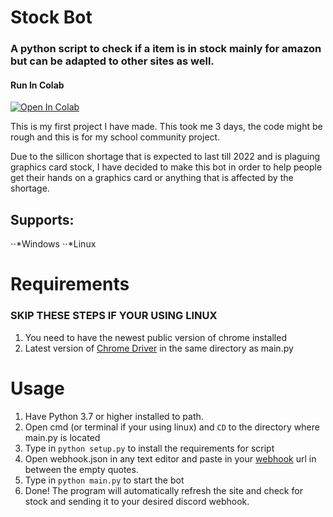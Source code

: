 # Stock Bot

### A python script to check if a item is in stock mainly for amazon but can be adapted to other sites as well.

#### Run In Colab
[![Open In Colab](https://colab.research.google.com/assets/colab-badge.svg)](https://colab.research.google.com/github/rhizomacomp10/stock-bot/blob/master/colab/StockBot.ipynb)

This is my first project I have made. This took me 3 days, the code might be rough and this is for my school community project.

Due to the sillicon shortage that is expected to last till 2022 and is plaguing graphics card stock, I have decided to make this bot in order to help people get their hands on a graphics card or anything that is affected by the shortage.

## Supports:
⋅⋅*Windows
⋅⋅*Linux

# Requirements
### SKIP THESE STEPS IF YOUR USING LINUX
1. You need to have the newest public version of chrome installed
2. Latest version of [Chrome Driver](https://chromedriver.chromium.org/) in the same directory as main.py

# Usage
1. Have Python 3.7 or higher installed to path.
1. Open cmd (or terminal if your using linux) and `CD` to the directory where main.py is located
2. Type in `python setup.py` to install the requirements for script
3. Open webhook.json in any text editor and paste in your [webhook](https://support.discord.com/hc/en-us/articles/228383668-Intro-to-Webhooks) url in between the empty quotes. 
4. Type in `python main.py` to start the bot
5. Done! The program will automatically refresh the site and check for stock and sending it to your desired discord webhook.
